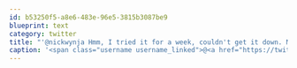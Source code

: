 ```yaml
---
id: b53250f5-a8e6-483e-96e5-3815b3087be9
blueprint: text
category: twitter
title: "'@nickwynja Hmm, I tried it for a week, couldn't get it down. Maybe I'll try again. And razor recos?"
caption: '<span class="username username_linked">@<a href="https://twitter.com/nickwynja" title="Nick Wynja">nickwynja</a></span> Hmm, I tried it for a week, couldn''t get it down. Maybe I''ll try again. And razor recos?'
---
```

